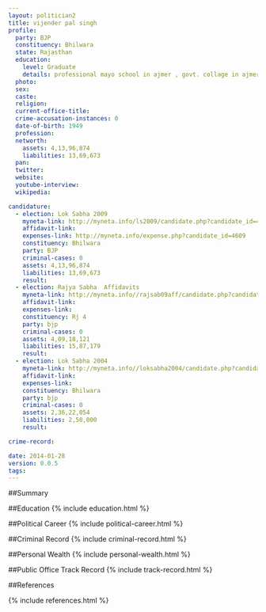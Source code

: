 ```yaml
---
layout: politician2
title: vijender pal singh
profile: 
  party: BJP
  constituency: Bhilwara
  state: Rajasthan
  education: 
    level: Graduate
    details: professional mayo school in ajmer , govt. collage in ajmer
  photo: 
  sex: 
  caste: 
  religion: 
  current-office-title: 
  crime-accusation-instances: 0
  date-of-birth: 1949
  profession: 
  networth: 
    assets: 4,13,96,874
    liabilities: 13,69,673
  pan: 
  twitter: 
  website: 
  youtube-interview: 
  wikipedia: 

candidature: 
  - election: Lok Sabha 2009
    myneta-link: http://myneta.info/ls2009/candidate.php?candidate_id=4609
    affidavit-link: 
    expenses-link: http://myneta.info/expense.php?candidate_id=4609
    constituency: Bhilwara 
    party: BJP
    criminal-cases: 0
    assets: 4,13,96,874
    liabilities: 13,69,673
    result:  
  - election: Rajya Sabha  Affidavits
    myneta-link: http://myneta.info//rajsab09aff/candidate.php?candidate_id=266
    affidavit-link: 
    expenses-link: 
    constituency: Rj 4 
    party: bjp
    criminal-cases: 0
    assets: 4,09,18,121
    liabilities: 15,87,179
    result:  
  - election: Lok Sabha 2004
    myneta-link: http://myneta.info//loksabha2004/candidate.php?candidate_id=3163
    affidavit-link: 
    expenses-link: 
    constituency: Bhilwara 
    party: bjp
    criminal-cases: 0
    assets: 2,36,22,054
    liabilities: 2,50,000
    result:  

crime-record: 

date: 2014-01-28
version: 0.0.5
tags: 
---
```

##Summary


##Education
{% include education.html %}


##Political Career
{% include political-career.html %}


##Criminal Record
{% include criminal-record.html %}


##Personal Wealth
{% include personal-wealth.html %}


##Public Office Track Record
{% include track-record.html %}


##References


{% include references.html %}